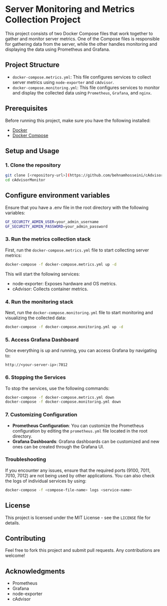 # Server Monitoring and Metrics Collection Project

This project consists of two Docker Compose files that work together to gather and monitor server metrics. One of the Compose files is responsible for gathering data from the server, while the other handles monitoring and displaying the data using Prometheus and Grafana.

## Project Structure

- `docker-compose.metrics.yml`: This file configures services to collect server metrics using `node-exporter` and `cAdvisor`.
- `docker-compose.monitoring.yml`: This file configures services to monitor and display the collected data using `Prometheus`, `Grafana`, and `nginx`.

## Prerequisites

Before running this project, make sure you have the following installed:

- [Docker](https://docs.docker.com/get-docker/)
- [Docker Compose](https://docs.docker.com/compose/install/)

## Setup and Usage

### 1. Clone the repository

```bash
git clone [<repository-url>](https://github.com/behnamhosseini/cAdvisorMonitor)
cd cAdvisorMonitor
```

## Configure environment variables
Ensure that you have a .env file in the root directory with the following variables:
```bash
GF_SECURITY_ADMIN_USER=your_admin_username
GF_SECURITY_ADMIN_PASSWORD=your_admin_password
```
### 3. Run the metrics collection stack

First, run the `docker-compose.metrics.yml` file to start collecting server metrics:

```bash
docker-compose -f docker-compose.metrics.yml up -d
```
This will start the following services:

- node-exporter: Exposes hardware and OS metrics.
- cAdvisor: Collects container metrics.

### 4. Run the monitoring stack

Next, run the `docker-compose.monitoring.yml` file to start monitoring and visualizing the collected data:

```bash
docker-compose -f docker-compose.monitoring.yml up -d
```

### 5. Access Grafana Dashboard

Once everything is up and running, you can access Grafana by navigating to:

```
http://<your-server-ip>:7012
```
### 6. Stopping the Services

To stop the services, use the following commands:

```bash
docker-compose -f docker-compose.metrics.yml down
docker-compose -f docker-compose.monitoring.yml down
```

### 7. Customizing Configuration

- **Prometheus Configuration**: You can customize the Prometheus configuration by editing the `prometheus.yml` file located in the root directory.
- **Grafana Dashboards**: Grafana dashboards can be customized and new ones can be created through the Grafana UI.


### Troubleshooting

If you encounter any issues, ensure that the required ports (9100, 7011, 7010, 7012) are not being used by other applications. You can also check the logs of individual services by using:

```bash
docker-compose -f <compose-file-name> logs <service-name>
```
## License

This project is licensed under the MIT License - see the `LICENSE` file for details.

## Contributing

Feel free to fork this project and submit pull requests. Any contributions are welcome!

## Acknowledgments

- Prometheus
- Grafana
- node-exporter
- cAdvisor

